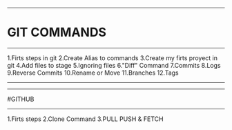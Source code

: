 ***
# GIT COMMANDS
***

1.Firts steps in git
2.Create Alias to commands
3.Create my firts proyect in git
4.Add files to stage
5.Ignoring files
6."Diff" Command
7.Commits
8.Logs
9.Reverse Commits
10.Rename or Move
11.Branches
12.Tags


***
***

#GITHUB
***

1.Firts steps
2.Clone Command
3.PULL PUSH & FETCH
